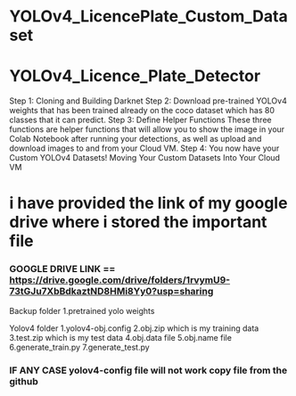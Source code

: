 # YOLOv4_LicencePlate_Custom_Dataset
# YOLOv4_Licence_Plate_Detector
Step 1: Cloning and Building Darknet
Step 2: Download pre-trained YOLOv4 weights that has been trained already on the coco dataset which has 80 classes that it can predict.
Step 3: Define Helper Functions These three functions are helper functions that will allow you to show the image in your Colab Notebook after running your detections, as well as upload and download images to and from your Cloud VM.
Step 4: You now have your Custom YOLOv4 Datasets! Moving Your Custom Datasets Into Your Cloud VM

# i have provided the link of my google drive where i stored the important file
###  GOOGLE DRIVE LINK == https://drive.google.com/drive/folders/1rvymU9-73tGJu7XbBdkaztND8HMi8Yy0?usp=sharing
Backup folder
1.pretrained yolo weights

Yolov4 folder
1.yolov4-obj.config
2.obj.zip which is my training data
3.test.zip which is my test data
4.obj.data file
5.obj.name file
6.generate_train.py
7.generate_test.py

### IF ANY CASE yolov4-config file will not work copy file from the github
